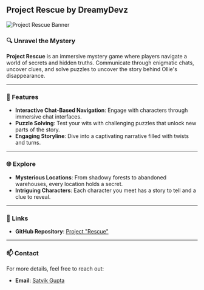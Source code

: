 

## Project Rescue by DreamyDevz

![Project Rescue Banner](https://www.canva.com/design/DAGZ0P5gGDE/Ck3Aq60M4gzSeoIYrSWiOg/view?utm_content=DAGZ0P5gGDE&utm_campaign=designshare&utm_medium=link2&utm_source=uniquelinks&utlId=h77f9111fb2)

### 🔍 Unravel the Mystery

**Project Rescue** is an immersive mystery game where players navigate a world of secrets and hidden truths. Communicate through enigmatic chats, uncover clues, and solve puzzles to uncover the story behind Ollie's disappearance.

---

### 🔑 Features

- **Interactive Chat-Based Navigation**: Engage with characters through immersive chat interfaces.
- **Puzzle Solving**: Test your wits with challenging puzzles that unlock new parts of the story.
- **Engaging Storyline**: Dive into a captivating narrative filled with twists and turns.

---

### 🌐 Explore

- **Mysterious Locations**: From shadowy forests to abandoned warehouses, every location holds a secret.
- **Intriguing Characters**: Each character you meet has a story to tell and a clue to reveal.

---

### 🔗 Links

- **GitHub Repository**: [Project \"Rescue\"](https://github.com/Satviky/project-Rescue)

---

### 📫 Contact

For more details, feel free to reach out:

- **Email**: [Satvik Gupta](mailto:it10800222125@gmail.com)

